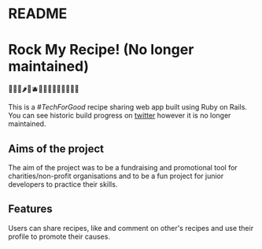# README

# Rock My Recipe! (No longer maintained)
🥦🧅🥒🌶️🥗🫐🍇🥬🧄🥙🥝🧆🍉🥑🌽

This is a *#TechForGood* recipe sharing web app built using Ruby on Rails. You can see historic build progress on [twitter](https://twitter.com/rockmyrecipe) however it is no longer maintained.

## Aims of the project

The aim of the project was to be a fundraising and promotional tool for charities/non-profit organisations and to be a fun project for junior developers to practice their skills. 

## Features
Users can share recipes, like and comment on other's recipes and use their profile to promote their causes.






